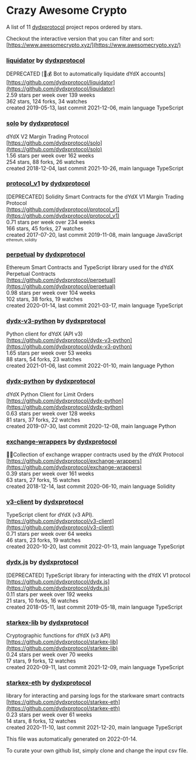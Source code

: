 # Crazy Awesome Crypto
A list of 11 [dydxprotocol](https://github.com/dydxprotocol) project repos ordered by stars.  

Checkout the interactive version that you can filter and sort: 
[https://www.awesomecrypto.xyz/](https://www.awesomecrypto.xyz/)  


### [liquidator](https://github.com/dydxprotocol/liquidator) by [dydxprotocol](https://github.com/dydxprotocol)  
DEPRECATED [:robot::moneybag: Bot to automatically liquidate dYdX accounts]  
[https://github.com/dydxprotocol/liquidator](https://github.com/dydxprotocol/liquidator)  
2.59 stars per week over 139 weeks  
362 stars, 124 forks, 34 watches  
created 2019-05-13, last commit 2021-12-06, main language TypeScript  


### [solo](https://github.com/dydxprotocol/solo) by [dydxprotocol](https://github.com/dydxprotocol)  
dYdX V2 Margin Trading Protocol  
[https://github.com/dydxprotocol/solo](https://github.com/dydxprotocol/solo)  
1.56 stars per week over 162 weeks  
254 stars, 88 forks, 26 watches  
created 2018-12-04, last commit 2021-10-26, main language TypeScript  


### [protocol_v1](https://github.com/dydxprotocol/protocol_v1) by [dydxprotocol](https://github.com/dydxprotocol)  
[DEPRECATED] Solidity Smart Contracts for the dYdX V1 Margin Trading Protocol  
[https://github.com/dydxprotocol/protocol_v1](https://github.com/dydxprotocol/protocol_v1)  
0.71 stars per week over 234 weeks  
166 stars, 45 forks, 27 watches  
created 2017-07-20, last commit 2019-11-08, main language JavaScript  
<sub><sup>ethereum, solidity</sup></sub>


### [perpetual](https://github.com/dydxprotocol/perpetual) by [dydxprotocol](https://github.com/dydxprotocol)  
Ethereum Smart Contracts and TypeScript library used for the dYdX Perpetual Contracts  
[https://github.com/dydxprotocol/perpetual](https://github.com/dydxprotocol/perpetual)  
0.98 stars per week over 104 weeks  
102 stars, 38 forks, 19 watches  
created 2020-01-14, last commit 2021-03-17, main language TypeScript  


### [dydx-v3-python](https://github.com/dydxprotocol/dydx-v3-python) by [dydxprotocol](https://github.com/dydxprotocol)  
Python client for dYdX (API v3)  
[https://github.com/dydxprotocol/dydx-v3-python](https://github.com/dydxprotocol/dydx-v3-python)  
1.65 stars per week over 53 weeks  
88 stars, 54 forks, 23 watches  
created 2021-01-06, last commit 2022-01-10, main language Python  


### [dydx-python](https://github.com/dydxprotocol/dydx-python) by [dydxprotocol](https://github.com/dydxprotocol)  
dYdX Python Client for Limit Orders  
[https://github.com/dydxprotocol/dydx-python](https://github.com/dydxprotocol/dydx-python)  
0.63 stars per week over 128 weeks  
81 stars, 37 forks, 22 watches  
created 2019-07-30, last commit 2020-12-08, main language Python  


### [exchange-wrappers](https://github.com/dydxprotocol/exchange-wrappers) by [dydxprotocol](https://github.com/dydxprotocol)  
💱🍬Collection of exchange wrapper contracts used by the dYdX Protocol  
[https://github.com/dydxprotocol/exchange-wrappers](https://github.com/dydxprotocol/exchange-wrappers)  
0.39 stars per week over 161 weeks  
63 stars, 27 forks, 15 watches  
created 2018-12-14, last commit 2020-06-10, main language Solidity  


### [v3-client](https://github.com/dydxprotocol/v3-client) by [dydxprotocol](https://github.com/dydxprotocol)  
TypeScript client for dYdX (v3 API).  
[https://github.com/dydxprotocol/v3-client](https://github.com/dydxprotocol/v3-client)  
0.71 stars per week over 64 weeks  
46 stars, 23 forks, 19 watches  
created 2020-10-20, last commit 2022-01-13, main language TypeScript  


### [dydx.js](https://github.com/dydxprotocol/dydx.js) by [dydxprotocol](https://github.com/dydxprotocol)  
[DEPRECATED] TypeScript library for interacting with the dYdX V1 protocol  
[https://github.com/dydxprotocol/dydx.js](https://github.com/dydxprotocol/dydx.js)  
0.11 stars per week over 192 weeks  
21 stars, 10 forks, 16 watches  
created 2018-05-11, last commit 2019-05-18, main language TypeScript  


### [starkex-lib](https://github.com/dydxprotocol/starkex-lib) by [dydxprotocol](https://github.com/dydxprotocol)  
Cryptographic functions for dYdX (v3 API)  
[https://github.com/dydxprotocol/starkex-lib](https://github.com/dydxprotocol/starkex-lib)  
0.24 stars per week over 70 weeks  
17 stars, 9 forks, 12 watches  
created 2020-09-11, last commit 2021-12-09, main language TypeScript  


### [starkex-eth](https://github.com/dydxprotocol/starkex-eth) by [dydxprotocol](https://github.com/dydxprotocol)  
library for interacting and parsing logs for the starkware smart contracts  
[https://github.com/dydxprotocol/starkex-eth](https://github.com/dydxprotocol/starkex-eth)  
0.23 stars per week over 61 weeks  
14 stars, 8 forks, 12 watches  
created 2020-11-10, last commit 2021-12-20, main language TypeScript  


This file was automatically generated on 2022-01-14.  

To curate your own github list, simply clone and change the input csv file.  